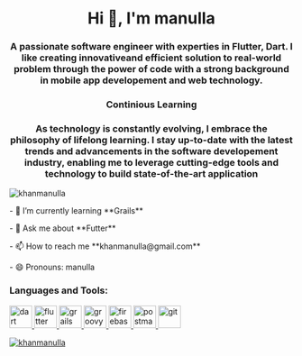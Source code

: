 <h1 align="center">Hi 👋, I'm manulla</h1>
<h3 align="center">A passionate software engineer with experties in Flutter, Dart. I like creating innovativeand efficient solution to real-world problem through the power of code with a strong background in mobile app developement and web technology.</h3>
<h3  align="center">Continious Learning</h3>
<h3  align="center">As technology is constantly evolving, I embrace the philosophy of lifelong learning. I stay up-to-date with the latest trends and advancements in the software developement industry, enabling me to leverage cutting-edge tools and technology to build state-of-the-art application</h3>

<p align="left"> <img src="https://komarev.com/ghpvc/?username=khanmanulla&label=Profile%20views&color=0e75b6&style=flat" alt="khanmanulla" /></p>

<p>- 🌱 I’m currently learning **Grails**</p>

<p>- 💬 Ask me about **Futter**</p>

<p>- 📫 How to reach me **khanmanulla@gmail.com**</p>

<p>- 😄 Pronouns: manulla</p>


<h3 align="left">Languages and Tools:</h3>
<p align="left">  
  
  <a href="https://dart.dev/" target="_blank" rel="noreferrer"> <img src="https://www.vectorlogo.zone/logos/dartlang/dartlang-icon.svg" alt="dart" width="40" height="40"/>
  <a href="https://flutter.dev" target="_blank" rel="noreferrer"> <img src="https://www.vectorlogo.zone/logos/flutterio/flutterio-icon.svg" alt="flutter" width="40" height="40"/>
  <a href="https://grails.org/" target="_blank" rel="noreferrer"> <img src="https://www.vectorlogo.zone/logos/grails/grails-icon.svg" alt="grails" width="40" height="40"/>
  <a href="https://groovy-lang.org/" target="_blank" rel="noreferrer"> <img src="https://www.vectorlogo.zone/logos/groovy-lang/groovy-lang-icon.svg" alt="groovy" width="40" height="40"/>
  <a href="https://firebase.google.com/" target="_blank" rel="noreferrer"> <img src="https://www.vectorlogo.zone/logos/firebase/firebase-icon.svg" alt="firebase" width="40" height="40"/>
  <a href="https://postman.com" target="_blank" rel="noreferrer"> <img src="https://www.vectorlogo.zone/logos/getpostman/getpostman-icon.svg" alt="postman" width="40" height="40"/>
  <a href="https://git-scm.com/" target="_blank" rel="noreferrer"> <img src="https://www.vectorlogo.zone/logos/git-scm/git-scm-icon.svg" alt="git" width="40" height="40"/>
</p>

<p><img align="center" src="https://github-readme-stats.vercel.app/api/top-langs?username=khanmanulla&show_icons=true&locale=en&layout=compact" alt="khanmanulla" /></p>


<!--
**khanmanulla/khanmanulla** is a ✨ _special_ ✨ repository because its `README.md` (this file) appears on your GitHub profile.

Here are some ideas to get you started:

- 🔭 I’m currently working on ...
- 🌱 I’m currently learning ...
- 👯 I’m looking to collaborate on ...
- 🤔 I’m looking for help with ...
- 💬 Ask me about ...
- 📫 How to reach me: ...
- 😄 Pronouns: ...
- ⚡ Fun fact: ...
-->
